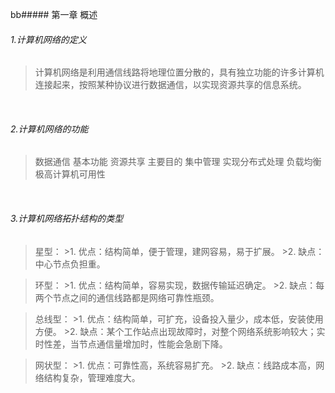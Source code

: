 bb##### 第一章 概述
###### 1.计算机网络的定义
> 计算机网络是利用通信线路将地理位置分散的，具有独立功能的许多计算机连接起来，按照某种协议进行数据通信，以实现资源共享的信息系统。

</br>

###### 2.计算机网络的功能
> 数据通信 基本功能
> 资源共享 主要目的
> 集中管理 实现分布式处理
> 负载均衡 极高计算机可用性

</br>

###### 3.计算机网络拓扑结构的类型
> 星型：
    >1. 优点：结构简单，便于管理，建网容易，易于扩展。
    >2. 缺点：中心节点负担重。

> 环型：
    >1. 优点：结构简单，容易实现，数据传输延迟确定。
    >2. 缺点：每两个节点之间的通信线路都是网络可靠性瓶颈。

> 总线型：
    >1. 优点：结构简单，可扩充，设备投入量少，成本低，安装使用方便。
    >2. 缺点：某个工作站点出现故障时，对整个网络系统影响较大；实时性差，当节点通信量增加时，性能会急剧下降。

> 网状型：
    >1. 优点：可靠性高，系统容易扩充。
    >2. 缺点：线路成本高，网络结构复杂，管理难度大。



</br>
